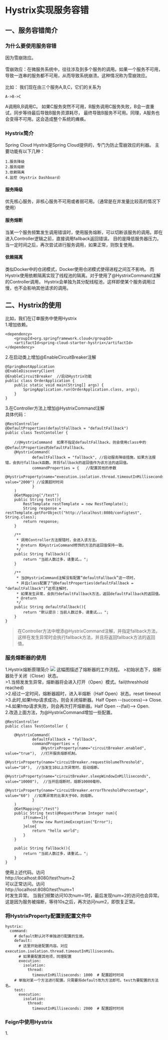 <h1>Hystrix实现服务容错</h1>
<h2>一、服务容错简介</h2>
<h3>为什么要使用服务容错</h3>
因为雪崩效应。<br><br>
雪崩效应：在微服务系统中，往往涉及到多个服务的调用。如果一个服务不可用，导致一连串的服务都不可用，从而导致系统崩溃。这种情况称为雪崩效应。
<br><br>
比如：
我们现在由三个服务A,B,C，它们的关系为

    A->B->C

A调用B,B调用C。 如果C服务突然不可用，B服务调用C服务失败，B会一直重试，同步等待最后导致B服务资源耗尽，
最终导致B服务不可用。同理，A服务也会变得不可用。这会造成整个系统的瘫痪。

<h3>Hystrix简介</h3>
Spring Cloud Hystrix是Spring Cloud提供的，专门为防止雪崩效应的利器。
主要功能有以下几种：

    1.服务降级
    2.服务熔断
    3.依赖隔离
    4.监控（Hystrix Dashboard）
    
<h4>服务降级</h4>
优先核心服务，非核心服务不可用或者弱可用。（通常是在并发量比较高的情况下使用）<br>
<h4>服务熔断</h4>
当某一个服务频繁发生调用错误时，使用服务熔断，可以切断该服务的调用。即在进入Controller逻辑之前，直接调用fallback返回错误。
目的是降低服务器压力。当一定时间之后，再次尝试进行服务调用，如果正常，则恢复使用。
<h4>依赖隔离</h4>
类似Docker中的仓闭模式，Docker使用仓闭模式使得进程之间互不影响。
而Hystrix使用依赖隔离实现了线程池的隔离。对于使用了@HystrixCommand注解的Controller调用，
Hystrix会单独为其分配线程池，这样即使某个服务调用过慢，也不会影响其他请求的调用。

<h2>二、Hystrix的使用</h2>
比如，我们在订单服务中使用Hystrix<br>
1.增加依赖。

    <dependency>
        <groupId>org.springframework.cloud</groupId>
        <artifactId>spring-cloud-starter-hystrix</artifactId>
    </dependency>

2.在启动类上增加@EnableCircuitBreaker注解

    @SpringBootApplication
    @EnableDiscoveryClient
    @EnableCircuitBreaker  //启动Hystrix功能
    public class OrderApplication {
        public static void main(String[] args) {
            SpringApplication.run(OrderApplication.class, args);
        }
    }
    
3.在Controller方法上增加@HystrixCommand注解<br>
具体代码：

    @RestController
    @DefaultProperties(defaultFallback = "defaultFallback")
    public class TestContoller {
    
        //@HystrixCommand  如果不指定defaultFallback，则会使用class中的@DefaultProperties的defaultFallback。
        @HystrixCommand(
                defaultFallback = "fallback", //启动服务降级措施，如果方法报错，会执行fallback函数。并将fallback的返回值作为该方法的返回值。
                commandProperties = {   //配置其他的参数
                    @HystrixProperty(name="execution.isolation.thread.timeoutInMilliseconds", value="2000") //设置超时时间
                }
        )
        @GetMapping("/test")
        public String test(){
            RestTemplate restTemplate = new RestTemplate();
            String response = restTemplate.getForObject("http://localhost:8080/configtest", String.class);
            return response;
        }
    
        /**
         * 调用Controller方法报错时，会进入该方法。
         * @return 和HystrixCommand修饰的方法的返回值保持一致。
         */
        public String fallback(){
            return "当前人数过多，请重试。。";
        }
    
        /**
         * 当@HystrixCommand注解没有配置“defaultFallback”这一项时，
         * 并且class配置了“@DefaultProperties(defaultFallback = "defaultFallback")”这项注解时，
         * 如果发生异常，会执行defaultFallback方法，返回defaultFallback的返回值。
         * @return
         */
        public String defaultFallback(){
            return "默认提示：当前人数过多，请重试。。。";
        }
    }

>在Controller方法中增添@HystrixCommand注解，并指定fallback方法，
>这样在发生异常时会执行fallback方法，并且将返回fallback方法的返回值。

<h3>服务熔断器的使用</h3>
1.Hystrix熔断原理简介
<img src="http://m.qpic.cn/psb?/V11vwbP802yYOZ/D7*kFVxoHotnSxatIO8tItT4JQdldelVqJL*Tfss7Cg!/b/dDYBAAAAAAAA&bo=NgO8AgAAAAADB6k!&rf=viewer_4">
这幅图描述了熔断器的工作流程。
>初始状态下，熔断器处于关闭（Close）状态。<br>
>1.当频发发生异常，熔断器将会进入打开（Open）模式。fail(threshhold reached)<br>
>2.经过一定时间，熔断器超时，进入半熔断（Half Open）状态。reset timeout<br>
>3.此时,如果http请求成功，则会关闭熔断器。Half Open --(success)--> Close.
>4.如果http请求失败，则会再次打开熔断器。Half Open --(fail)--> Open.

<br>
2.改造上面方法，为@HystrixCommand增加一些配置。

    @RestController
    public class TestContoller {
    
        @HystrixCommand(
                defaultFallback = "fallback", 
                commandProperties = {
                    @HystrixProperty(name="circuitBreaker.enabled", value="true"),  //打开服务熔断机制。
                    @HystrixProperty(name="circuitBreaker.requestVolumeThreshold", value="10"),  //当发生10以上次异常时，启动熔断。
                    @HystrixProperty(name="circuitBreaker.sleepWindowInMilliseconds", value="10000"),  //当开启熔断时，熔断10000毫秒。
                    @HystrixProperty(name="circuitBreaker.errorThresholdPercentage", value="60")  //如果异常的比率大于60，则熔断。
                }
        )
        @GetMapping("/test")
        public String test(@RequestParam Integer num){
            if(num==1){
                throw new RuntimeException("Error");
            }else{
                return "hello world";
            }
        }
    
        public String fallback(){
            return "当前人数过多，请重试。。";
        }
    }

使用上述代码。访问<br> 
http://localhost:8080/test?num=2<br>
可以正常访问。访问<br>
http://localhost:8080/test?num=1<br>
时发生异常。
当我们频繁访问10次num=1时，最后发现num=2的访问也会异常。
这是因为服务被熔断，等待10s之后，再次访问num2，即恢复正常。

<h3>将HystrixProperty配置到配置文件中</h3>

    hystrix:
      command:
        # default默认对不单独进行配置的生效。
        default:
          # 这里开始是配置内容。对应execution.isolation.thread.timeoutInMilliseconds。
          # 如果要配置其他项，同理配置
          execution:
            isolation:
              thread:
                timeoutInMilliseconds: 1000  # 配置超时时间
        # 单独对某一个方法进行配置。只需要将default改为方法即可。test为要配置的方法名。
        test:
          execution:
            isolation:
              thread:
                timeoutInMilliseconds: 2000  # 配置超时时间
                

<h3>Feign中使用Hystrix</h3>
1.